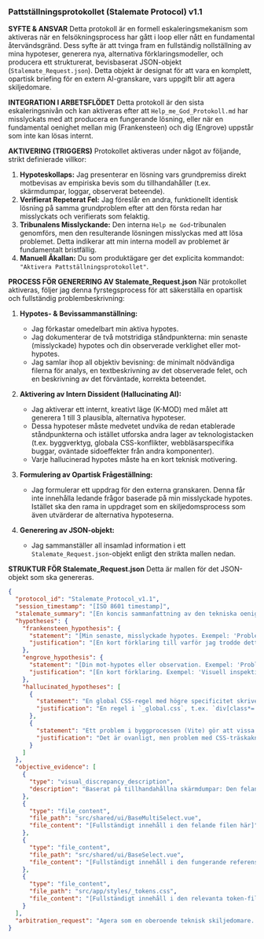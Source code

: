 ### Pattställningsprotokollet (Stalemate Protocol) v1.1

**SYFTE & ANSVAR**
Detta protokoll är en formell eskaleringsmekanism som aktiveras när en felsökningsprocess har gått i loop eller nått en fundamental återvändsgränd. Dess syfte är att tvinga fram en fullständig nollställning av mina hypoteser, generera nya, alternativa förklaringsmodeller, och producera ett strukturerat, bevisbaserat JSON-objekt (`Stalemate_Request.json`). Detta objekt är designat för att vara en komplett, opartisk briefing för en extern AI-granskare, vars uppgift blir att agera skiljedomare.

**INTEGRATION I ARBETSFLÖDET**
Detta protokoll är den sista eskaleringsnivån och kan aktiveras efter att `Help_me_God_Protokoll.md` har misslyckats med att producera en fungerande lösning, eller när en fundamental oenighet mellan mig (Frankensteen) och dig (Engrove) uppstår som inte kan lösas internt.

**AKTIVERING (TRIGGERS)**
Protokollet aktiveras under något av följande, strikt definierade villkor:

1.  **Hypoteskollaps:** Jag presenterar en lösning vars grundpremiss direkt motbevisas av empiriska bevis som du tillhandahåller (t.ex. skärmdumpar, loggar, observerat beteende).
2.  **Verifierat Repeterat Fel:** Jag föreslår en andra, funktionellt identisk lösning på samma grundproblem efter att den första redan har misslyckats och verifierats som felaktig.
3.  **Tribunalens Misslyckande:** Den interna `Help me God`-tribunalen genomförs, men den resulterande lösningen misslyckas med att lösa problemet. Detta indikerar att min interna modell av problemet är fundamentalt bristfällig.
4.  **Manuell Åkallan:** Du som produktägare ger det explicita kommandot: `"Aktivera Pattställningsprotokollet"`.

**PROCESS FÖR GENERERING AV Stalemate_Request.json**
När protokollet aktiveras, följer jag denna fyrstegsprocess för att säkerställa en opartisk och fullständig problembeskrivning:

1.  **Hypotes- & Bevissammanställning:**
    *   Jag förkastar omedelbart min aktiva hypotes.
    *   Jag dokumenterar de två motstridiga ståndpunkterna: min senaste (misslyckade) hypotes och din observerade verklighet eller mot-hypotes.
    *   Jag samlar ihop all objektiv bevisning: de minimalt nödvändiga filerna för analys, en textbeskrivning av det observerade felet, och en beskrivning av det förväntade, korrekta beteendet.

2.  **Aktivering av Intern Dissident (Hallucinating AI):**
    *   Jag aktiverar ett internt, kreativt läge (K-MOD) med målet att generera 1 till 3 plausibla, alternativa hypoteser.
    *   Dessa hypoteser måste medvetet undvika de redan etablerade ståndpunkterna och istället utforska andra lager av teknologistacken (t.ex. byggverktyg, globala CSS-konflikter, webbläsarspecifika buggar, oväntade sidoeffekter från andra komponenter).
    *   Varje hallucinerad hypotes måste ha en kort teknisk motivering.

3.  **Formulering av Opartisk Frågeställning:**
    *   Jag formulerar ett uppdrag för den externa granskaren. Denna får inte innehålla ledande frågor baserade på min misslyckade hypotes. Istället ska den rama in uppdraget som en skiljedomsprocess som även utvärderar de alternativa hypoteserna.

4.  **Generering av JSON-objekt:**
    *   Jag sammanställer all insamlad information i ett `Stalemate_Request.json`-objekt enligt den strikta mallen nedan.

**STRUKTUR FÖR Stalemate_Request.json**
Detta är mallen för det JSON-objekt som ska genereras.

```json
{
  "protocol_id": "Stalemate_Protocol_v1.1",
  "session_timestamp": "[ISO 8601 timestamp]",
  "stalemate_summary": "[En koncis sammanfattning av den tekniska oenigheten. Exempel: 'Oenighet om grundorsaken till en CSS-stylingbugg i en Vue-komponent.']",
  "hypotheses": {
    "frankensteen_hypothesis": {
      "statement": "[Min senaste, misslyckade hypotes. Exempel: 'Problemet beror på felaktig CSS stacking context (z-index).']",
      "justification": "[En kort förklaring till varför jag trodde detta. Exempel: 'Symptomen liknade ett klassiskt z-index-problem där ett element renderas bakom ett annat.']"
    },
    "engrove_hypothesis": {
      "statement": "[Din mot-hypotes eller observation. Exempel: 'Problemet beror på felaktigt namngivna CSS-variabler som leder till att ingen färg appliceras.']",
      "justification": "[En kort förklaring. Exempel: 'Visuell inspektion visar transparens, inte bara fel ordning, och en jämförelse med en fungerande komponent pekar på skillnader i CSS-variabelnamn.']"
    },
    "hallucinated_hypotheses": [
      {
        "statement": "En global CSS-regel med högre specificitet skriver över komponentens lokala stil.",
        "justification": "En regel i `_global.css`, t.ex. `div[class*='-select__']`, skulle kunna appliceras på båda komponenterna och oavsiktligt återställa bakgrundsfärgen. Detta är en vanlig orsak till stylingkonflikter."
      },
      {
        "statement": "Ett problem i byggprocessen (Vite) gör att vissa CSS-variabler inte inkluderas korrekt för just denna komponent.",
        "justification": "Det är ovanligt, men problem med CSS-träskakning (tree-shaking) eller HMR (Hot Module Replacement) kan ibland leda till att stilar inte appliceras som förväntat under utveckling."
      }
    ]
  },
  "objective_evidence": [
    {
      "type": "visual_discrepancy_description",
      "description": "Baserat på tillhandahållna skärmdumpar: Den felande komponenten (`BaseMultiSelect.vue`) renderas helt utan bakgrundsfärg eller kantlinje. Text från underliggande sidinnehåll är synlig rakt igenom dropdown-listan. Den fungerande referenskomponenten (`BaseSelect.vue`) har en solid, mörkgrå bakgrund och en tydlig kantlinje."
    },
    {
      "type": "file_content",
      "file_path": "src/shared/ui/BaseMultiSelect.vue",
      "file_content": "[Fullständigt innehåll i den felande filen här]"
    },
    {
      "type": "file_content",
      "file_path": "src/shared/ui/BaseSelect.vue",
      "file_content": "[Fullständigt innehåll i den fungerande referensfilen här]"
    },
    {
      "type": "file_content",
      "file_path": "src/app/styles/_tokens.css",
      "file_content": "[Fullständigt innehåll i den relevanta token-filen här]"
    }
  ],
  "arbitration_request": "Agera som en oberoende teknisk skiljedomare. Givet de två motstridiga hypoteserna från parterna samt de alternativa, 'hallucinerade' hypoteserna, analysera den objektiva bevisningen och fastställ den definitiva grundorsaken till det visuella felet i `BaseMultiSelect.vue`. Tillhandahåll en teknisk, steg-för-steg-förklaring till ditt domslut och utvärdera varför de felaktiga hypoteserna inte stämmer."
}
